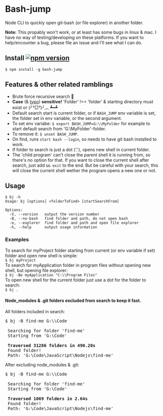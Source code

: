 # Bash-jump

Node CLI to quickly open git-bash (or file explorer) in another folder.  

**Note:** This propably won't work, or at least has some bugs in linux & mac. I have no way of testing/developing on these platforms. If you want to help/encounter a bug, please file an issue and I'll see what I can do. 

  
## Install  [![npm version](https://img.shields.io/npm/v/bash-jump.svg?colorB=green&style=plastic&label=npm)](https://www.npmjs.com/package/bash-jump)

```
$ npm install -g bash-jump
```

## Features & other related ramblings

* Brute force recursive search :muscle:
* **Case** (& [typo](https://i.imgur.com/Kaa8zvg.jpg)) **sensitive!** 'Folder' !== 'folder' & starting directory must exist or  (╯°□°)╯︵ ┻━┻
* Default search start is current folder, or if `BASH_JUMP` env variable is set, the folder set in env variable, or the second argument.
* To set env variabe: `$ export BASH_JUMP=G:\\MyFolder` for example to start default search from 'G:\MyFolder'-folder.
* To remove it: `$ unset BASH_JUMP`.
* On find, runs `start bash --login`, so needs to have git bash installed to work.
* If folder to search is just a dot ('.'), opens new shell in current folder.
* The 'child program' can't close the parent shell it is running from, so there's no option for that. If you want to close the current shell after search, just add `&& exit` to the end. But be careful with your search, this will close the current shell wether the program opens a new one or not.


## Usage

```
$ bj -h
Usage: bj [options] <folderToFind> [startSearchFrom]

Options:
  -V, --version   output the version number
  -B, --no-bash   find folder and path, do not open bash
  -e, --explorer  find folder and path and open file explorer
  -h, --help      output usage information
```


### Examples
To search for myProject folder starting from current (or env variable if set) folder and open new shell is simple:  
`$ bj myProject`  
To search for myApplication folder in program files without opening new shell, but opening file explorer:  
`$ bj -Be myApplication "C:\\Program Files"`  
To open new shell for the current folder just use a dot for the folder to search:  
`$ bj .`  


#### Node_modules & .git folders excluded from search to keep it fast.  

All folders included in search:
<pre>
$ bj -B find-me G:\\Code

 Searching for folder 'find-me'
 Starting from 'G:\Code'

 <b>Traversed 31286 folders in 490.20s</b>
 Found folder!
 Path: 'G:\Code\JavaScript\Nodejs\find-me'
</pre>
After excluding node_modules & .git:
<pre>
$ bj -B find-me G:\\Code

 Searching for folder 'find-me'
 Starting from 'G:\Code'

 <b>Traversed 1069 folders in 2.64s</b>
 Found folder!
 Path: 'G:\Code\JavaScript\Nodejs\find-me'
</pre>
